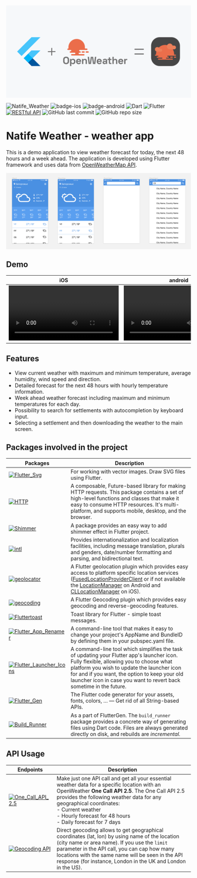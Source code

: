 <img src="screenshots/cover.png" align="center">

![Natife_Weather](https://img.shields.io/badge/Natife_Weather-v0.1.0-orange) ![badge-ios](http://img.shields.io/badge/Platform-iOS-silver.svg?logo=apple) ![badge-android](http://img.shields.io/badge/Platform-Android-brightgreen.svg?logo=android) ![Dart](https://img.shields.io/badge/Dart-v3.1.0-blue) ![Flutter](https://img.shields.io/badge/Flutter-v3.13.0-blue) [![RESTful API](https://img.shields.io/badge/RESTful_API-OpenWeatherMap_API-brightgreen.svg)](https://openweathermap.org/api) ![GitHub last commit](https://img.shields.io/github/last-commit/nikolay-goncharenko/NatifeWeather_Flutter) ![GitHub repo size](https://img.shields.io/github/repo-size/nikolay-goncharenko/NatifeWeather_Flutter)

# Natife Weather - weather app

This is a demo application to view weather forecast for today, the next 48 hours and a week ahead. The application is developed using Flutter framework and uses data from [OpenWeatherMap API](https://openweathermap.org/api).

<img src="screenshots/app_design.png" align="center">

## Demo

|iOS|android|
|:------------:|:------------:|
| <video src="screenshots/natife_weather_iOS.mp4"> | <video src="screenshots/natife_weather_android.mp4"> |
## Features

- View current weather with maximum and minimum temperature, average humidity, wind speed and direction.
- Detailed forecast for the next 48 hours with hourly temperature information.
- Week ahead weather forecast including maximum and minimum temperatures for each day.
- Possibility to search for settlements with autocompletion by keyboard input.
- Selecting a settlement and then downloading the weather to the main screen.

## Packages involved in the project

|Packages|Description|
|--|--|
|[![Flutter_Svg](https://img.shields.io/badge/Flutter_SVG-v2.0.7-blue)](https://pub.dev/packages/flutter_svg)|For working with vector images. Draw SVG files using Flutter.|
|[![HTTP](https://img.shields.io/badge/HTTP-v1.1.0-blue)](https://pub.dev/packages/http)|A composable, Future-based library for making HTTP requests. This package contains a set of high-level functions and classes that make it easy to consume HTTP resources. It's multi-platform, and supports mobile, desktop, and the browser.|
|[![Shimmer](https://img.shields.io/badge/Shimmer-v3.0.0-blue)](https://pub.dev/packages/shimmer)|A package provides an easy way to add shimmer effect in Flutter project.|
|[![intl](https://img.shields.io/badge/intl-v0.18.1-blue)](https://pub.dev/packages/intl)|Provides internationalization and localization facilities, including message translation, plurals and genders, date/number formatting and parsing, and bidirectional text.|
|[![geolocator](https://img.shields.io/badge/geolocator-v10.0.1-blue)](https://pub.dev/packages/geolocator)|A Flutter geolocation plugin which provides easy access to platform specific location services ([FusedLocationProviderClient](https://developers.google.com/android/reference/com/google/android/gms/location/FusedLocationProviderClient) or if not available the [LocationManager](https://developer.android.com/reference/android/location/LocationManager) on Android and [CLLocationManager](https://developer.apple.com/documentation/corelocation/cllocationmanager) on iOS).|
|[![geocoding](https://img.shields.io/badge/geocoding-v2.1.0-blue)](https://pub.dev/packages/geocoding)|A Flutter Geocoding plugin which provides easy geocoding and reverse-geocoding features.|
|[![Fluttertoast](https://img.shields.io/badge/Fluttertoast-v8.2.2-blue)](https://pub.dev/packages/fluttertoast)|Toast library for Flutter - simple toast messages.|
|[![Flutter_App_Renamer](https://img.shields.io/badge/Flutter_App_Renamer-v1.0.3-blue)](https://pub.dev/packages/flutter_app_renamer)|A command-line tool that makes it easy to change your project's AppName and BundleID by defining them in your pubspec.yaml file.|
|[![Flutter_Launcher_Icons](https://img.shields.io/badge/Flutter_Launcher_Icons-v0.11.0-blue)](https://pub.dev/packages/flutter_launcher_icons)|A command-line tool which simplifies the task of updating your Flutter app's launcher icon. Fully flexible, allowing you to choose what platform you wish to update the launcher icon for and if you want, the option to keep your old launcher icon in case you want to revert back sometime in the future.|
|[![Flutter_Gen](https://img.shields.io/badge/Flutter_Gen-v5.3.1-blue)](https://pub.dev/packages/flutter_gen)|The Flutter code generator for your assets, fonts, colors, … — Get rid of all String-based APIs.|
|[![Build_Runner](https://img.shields.io/badge/Build_Runner-v2.4.6-blue)](https://pub.dev/packages/build_runner)|As a part of FlutterGen. The `build_runner` package provides a concrete way of generating files using Dart code. Files are always generated directly on disk, and rebuilds are _incremental._|

## API Usage

|Endpoints|Description|
|--|--|
|[![One_Call_API_2.5](https://img.shields.io/badge/One_Call_API_2.5-Current_and_forecast_weather_data-orange.svg)](https://openweathermap.org/api/one-call-api)|Make just one API call and get all your essential weather data for a specific location with an OpenWeather **One Call API 2.5**. The One Call API 2.5 provides the following weather data for any geographical coordinates: <br> - Current weather <br> - Hourly forecast for 48 hours <br> - Daily forecast for 7 days|      
|[![Geocoding API](https://img.shields.io/badge/Geocoding_API-Coordinates_by_location_name-orange.svg)](https://openweathermap.org/api/geocoding-api)|Direct geocoding allows to get geographical coordinates (lat, lon) by using name of the location (city name or area name). If you use the `limit` parameter in the API call, you can cap how many locations with the same name will be seen in the API response (for instance, London in the UK and London in the US).|
